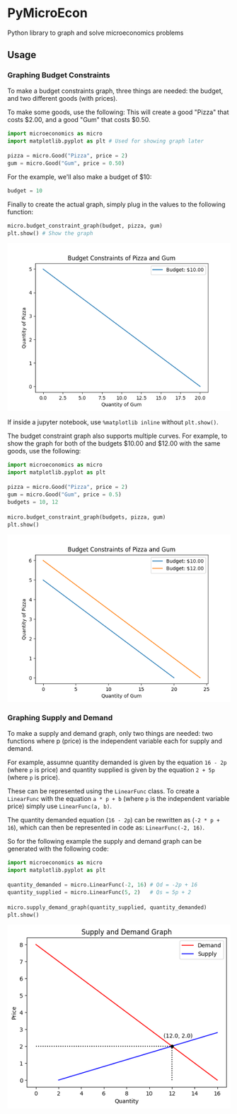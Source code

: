 # PyMicroEcon

Python library to graph and solve microeconomics problems 

## Usage

### Graphing Budget Constraints

To make a budget constraints graph, three things are needed: the budget, and two different goods (with prices).

To make some goods, use the following:
This will create a good "Pizza" that costs $2.00, and a good "Gum" that costs $0.50.

```py
import microeconomics as micro
import matplotlib.pyplot as plt # Used for showing graph later

pizza = micro.Good("Pizza", price = 2)
gum = micro.Good("Gum", price = 0.50)
```

For the example, we'll also make a budget of $10:

```py
budget = 10
```

Finally to create the actual graph, simply plug in the values to the following function:

```py
micro.budget_constraint_graph(budget, pizza, gum)
plt.show() # Show the graph
```

![Budget Constraint](https://github.com/Archaversine/PyMicroEcon/blob/main/images/budget_constraints_1.png)

If inside a jupyter notebook, use `%matplotlib inline` without `plt.show()`.

The budget constraint graph also supports multiple curves. For example, to show the graph
for both of the budgets $10.00 and $12.00 with the same goods, use the following:

```py
import microeconomics as micro
import matplotlib.pyplot as plt

pizza = micro.Good("Pizza", price = 2)
gum = micro.Good("Gum", price = 0.5)
budgets = 10, 12

micro.budget_constraint_graph(budgets, pizza, gum)
plt.show()
```

![Budget Constraint](https://github.com/Archaversine/PyMicroEcon/blob/main/images/budget_constraints_2.png)

### Graphing Supply and Demand

To make a supply and demand graph, only two things are needed: two functions where p (price) is the 
independent variable each for supply and demand.

For example, assumne quantity demanded is given by the equation `16 - 2p` (where `p` is price) and 
quantity supplied is given by the equation `2 + 5p` (where `p` is price).

These can be represented using the `LinearFunc` class. To create a `LinearFunc` with the equation
`a * p + b` (where `p` is the independent variable price) simply use `LinearFunc(a, b)`.

The quantity demanded equation (`16 - 2p`) can be rewritten as (`-2 * p + 16`), which can then be 
represented in code as: `LinearFunc(-2, 16)`.

So for the following example the supply and demand graph can be generated with the following code:

```py
import microeconomics as micro
import matplotlib.pyplot as plt

quantity_demanded = micro.LinearFunc(-2, 16) # Qd = -2p + 16
quantity_supplied = micro.LinearFunc(5, 2)   # Qs = 5p + 2

micro.supply_demand_graph(quantity_supplied, quantity_demanded)
plt.show()
```

![Supply and Demand Graph](https://github.com/Archaversine/PyMicroEcon/blob/main/images/supply_demand_graph.png)
